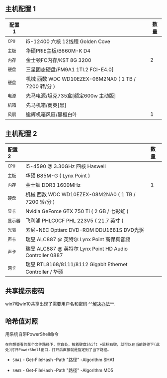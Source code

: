 ## 主机配置 1
| 配置 1 |                                                | 数量 |
|------|------------------------------------------------|----|
| `CPU` | i5-12400 六核 12线程 Golden Cove                              |    |
| `主板` | 华硕PRIE主板/B660M-K D4                            |    |
| `内存` | 金士顿FC内存/KST 8G 3200                            | 2  |
| `硬盘` | 三星固态硬盘/FM9A1 1TI.2 FCI-E4.0]                   |    |
|  `硬盘`    | 机械 西数 WDC WD10EZEX-08M2NA0 ( 1 TB / 7200 转/分 ) |    |
| `电源` | 先马电源/坦克735盒[额定600w 主动版]                        |    |
| `机箱` | 先马机箱/商英[黑]                                     |    |
| `风扇` | 逾辉机箱风扇/黑框白叶                                    | 1  |


## 主机配置 2
| 配置 2  |                                                | 数量 |
|:------|:-----------------------------------------------|:---|
| `CPU` | i5-4590 @ 3.30GHz 四核  Haswell                         |    |
| `主板`  | 华硕 B85M-G ( Lynx Point )                       |    |
| `内存`  | 金士顿 DDR3 1600MHz                               | 1  |
| `硬盘`  | 机械 西数 WDC WD10EZEX-08M2NA0 ( 1 TB / 7200 转/分 ) |    |
| `显卡`  |          Nvidia GeForce GTX 750 Ti ( 2 GB / 七彩虹 )                                      |    |
|    `显示器`   |         飞利浦 PHLC0CF PHL 223V5 ( 21.7 英寸  )                                                                               |    |
|    `光驱`   |                  索尼-NEC Optiarc DVD-ROM DDU1681S DVD光驱                                                                      |    |
|     `声卡`      |                瑞昱 ALC887 @ 英特尔 Lynx Point  高保真音频                                                                                                             |    |
|     `声卡`      |                          瑞昱 ALC887 @ 英特尔 Lynx Point HD Audio Controller    0887                                                                                                   |    |
|      `网卡`     |                        瑞昱 RTL8168/8111/8112 Gigabit Ethernet Controller / 华硕                                                                                                     |    |


## 共享提示密码

win7和win10共享出现了需要用户名和密码  ^^[解决办法](https://jingyan.baidu.com/article/48206aead5a952216ad6b3f4.html)^^.

## 哈希值对照

用系统自带PowerShell命令

    在你想查看的某个文件路径下，空白处，按着键盘Shift +鼠标右键，就可以在当前路径下(此处)打开PowerShell窗口，打开后直接就是指定到了当下路径。

* `SHA1` - Get-FileHash -Path "路径" -Algorithm SHA1

* `SHA5` - Get-FileHash -Path "路径" -Algorithm MD5
